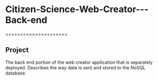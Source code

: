 # Citizen-Science-Web-Creator---Back-end
=====================

## Project 

The back end portion of the web creator application that is separately deployed. Describes the way data is sent and stored to the NoSQL database. 

